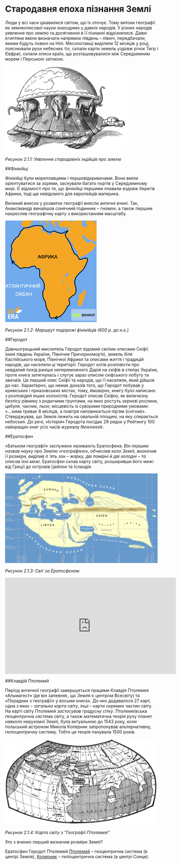 # Cтародавня епоха пізнання Землі

<div class="space">
<p>Люди у всі часи цікавилися світом, що їх оточує. Тому витоки географії як землеописової науки знаходимо у давніх народів. У різних народів уявлення про землю та досягнення в її пізнанні відрізнялися. <span class="p1">Давні єгиптяни</span> вміли визначати напрямок південь – північ, передбачали, якими будуть повені на Нілі. <span class="p1">Месопотамці</span> виділяли 12 місяців у році, пояснювали рухи небесних тіл, склали карти земель уздовж річок Тигр і  Євфрат, склали описи країн, що розташовувалися між Середземним морем і Перською затокою.</p>
</div>

<div class="space">
<div class="center">
<img src="../pics/1pic.jpg" width="400px" class="center"/>
<p><i>Рисунок 2.1.1:  Уявлення стародавніх індійців про землю</i></p>
</div>
</div>

##Фінікійці
<p><span class="p1">Фінікійці</span> були мореплавцями і першовідкривачами. Вони вміли орієнтуватися за зорями, заснували багато портів у Середземному морі. Є відомості про те, що фінікійці першими плавали вздовж берегів Африки, тоді ще невідомого для європейців материка.</p>

<div class="space">
<p>Великий внесок у розвиток географії внесли античні вчені. Так, <p1>Анаксімандр</p1> винайшов сонячний годинник – <i>гномон</i>, а також першим накреслив географічну карту з використанням масштабу.</p>
</div>

<div class="space">
<div class="center">
<img src="../pics/finik.jpg" width="300px" class="center"/>
<p><i>Рисунок 2.1.2: Маршрут подорожі фінікійців (600 р. до н.є.)</i></p>
</div>
</div>

##Геродот
<p>Давньогрецький мислитель <span class="p1">Геродот</span> відомий своїми описами Скіфії (нині південь України, Північне Причорномор’я), земель біля Каспійського моря, Північної Африки та описами життя і традицій народів, що населяли ці території. Геродот хотів розповісти про невдалий похід раніше непереможного <span class="p1">Дарія</span> на скіфів в степах України, проте книга затягнулась і слугує зараз описом скіфського побуту та звичаїв. Це перший опис Скіфії та народів, що її населяли, який дійшов до нас. Характерно, що немає доказів того, що Геродот побував у кримських і приазовських містах, тому, ймовірно, книгу було написано з розповідей інших колоністів. Геродот описав Скіфію, як величезну безлісу рівнину з родючими ґрунтами, на яких ростуть зернові рослини, цибуля, часник, льон; місцевість із суворими природними умовами: «...зима триває 8 місяців, а повітря наповнюється пір’ям (снігом)». Стверджував, що Земля лежить на овальній площині, на яку спирається небосхил. До речі, «Історія» Геродота посідає 28 рядок у Рейтингу 100 найкращих книг усіх часів журналу <i>Newsweek</i>.</p>

##Ератосфен
<p>«Батьком географії» заслужено називають <span class="p1">Ератосфена</span>. <i>Він першим назвав науку про Землю «географією», обчислив коло Землі, визначив її розміри, виділив п ’ять зон – жарку, дві помірні й дві холодні – та описав їхні межі</i>. Ератосфен склав карту світу, розширивши його межі від Греції до островів Цейлон та Ісландія.</p>

<div class="space">
<div class="center">
<img src="../pics/pic4.png" width="500px" class="center"/>
<p><i>Рисунок 2.1.3:  Світ за Ератосфеном</i></p>
</div>
</div>

<div class="space">
<div class="fluidMedia">
<iframe align="center" width="560" height="315" src="https://www.youtube.com/embed/1THnJoJyPDw" frameborder="0" allowfullscreen></iframe>
</div>
<div class="popup">
</div>
</div>

##Клавдій Птолемей
<p>Період античної географії завершується працями <span class="p1">Клавдія Птолемея</span> «Альмагест» (де він запевняє, що Земля є центром Всесвіту) та «Порадник з географії» у восьми книгах. До них додавалося 27 карт, одна з яких – <i>загальна карта світу</i>, інші – карти окремих частин світу. На карті світу Птолемей <i>застосував градусну сітку</i>. Птолемеївська геоцентрична система світу, а також математична теорія руху планет навколо нерухомої Землі, була актуальною до 1543 року, коли польський астроном <span id="kopernik">Микола Коперник запропонував альтернативну, геліоцентричну систему. Тобто ця теорія панувала 1500 років.</p>

<div class="space">
<div class="center">
<img src="../pics/pic5.jpg" width="500px" class="center"/>
<p><i>Рисунок 2.1.4:  Карта світу з "Географії Птолемея"</i></p>
</div>
</div>

<quiz correctLabel="correct" incorrectLabel="incorrect" checkLabel="check">
<question text="">
<p>Хто з вчених перший визначив розміри Землі?</p>
<answer correct>Ератосфен</answer>
<answer>Геродот</answer>
<answer>Птолемей</answer>
<explanation>
<a href="#%D0%BA%D0%BB%D0%B0%D0%B2%D0%B4%D1%96%D0%B9-%D0%BF%D1%82%D0%BE%D0%BB%D0%B5%D0%BC%D0%B5%D0%B9">Птолемей</a> – геоцентрична система (в центрі Земля), <a href="#kopernik">Коперник</a> – геліоцентрична система (в центрі Сонце).
</explanation>
</question>
</quiz>
